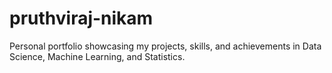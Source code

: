 # pruthviraj-nikam
Personal portfolio showcasing my projects, skills, and achievements in Data Science, Machine Learning, and Statistics.
